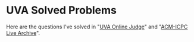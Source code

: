 # UVA Solved Problems
Here are the questions I've solved in "[UVA Online Judge](https://uva.onlinejudge.org)" and "[ACM-ICPC Live Archive](https://icpcarchive.ecs.baylor.edu)".
